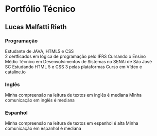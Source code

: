  # Portfólio Técnico 
## Lucas Malfatti Rieth 
### Programação 
Estudante de JAVA, HTML5 e CSS <br/>
2 certficados em lógica de programação pelo IFRS
Cursando o Ensino Médio Técnico em Desenvolvimentos de Sistemas no SENAi de São José SC
Estudando HTML 5 e CSS 3 pelas plataformas Curso em Vídeo e cataline.io
### Inglês
Minha compreensão na leitura de textos em inglês é mediana 
Minha comunicação em inglês é mediana
### Espanhol
Minha compreensão na leitura de textos em espanhol é alta
Minha comunicação em espanhol é mediana 
